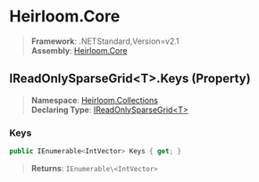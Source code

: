 # Heirloom.Core

> **Framework**: .NETStandard,Version=v2.1  
> **Assembly**: [Heirloom.Core][0]

## IReadOnlySparseGrid\<T>.Keys (Property)

> **Namespace**: [Heirloom.Collections][0]  
> **Declaring Type**: [IReadOnlySparseGrid\<T>][1]

### Keys

```cs
public IEnumerable<IntVector> Keys { get; }
```

> **Returns**: `IEnumerable\<IntVector>`

[0]: ../../../Heirloom.Core.md
[1]: ../IReadOnlySparseGrid[T].md
